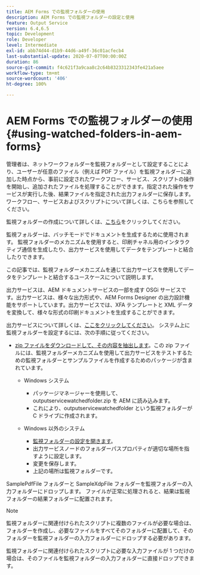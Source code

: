 ```yaml
---
title: AEM Forms での監視フォルダーの使用
description: AEM Forms での監視フォルダーの設定と使用
feature: Output Service
version: 6.4,6.5
topic: Development
role: Developer
level: Intermediate
exl-id: abb74d44-d1b9-44d6-a49f-36c01acfecb4
last-substantial-update: 2020-07-07T00:00:00Z
duration: 86
source-git-commit: f4c621f3a9caa8c2c64b8323312343fe421a5aee
workflow-type: tm+mt
source-wordcount: '406'
ht-degree: 100%

---
```


# AEM Forms での監視フォルダーの使用{#using-watched-folders-in-aem-forms}

管理者は、ネットワークフォルダーを監視フォルダーとして設定することにより、ユーザーが任意のファイル（例えば PDF ファイル）を監視フォルダーに追加した時点から、事前に設定されたワークフロー、サービス、スクリプトの操作を開始し、追加されたファイルを処理することができます。指定された操作をサービスが実行した後、結果ファイルを指定された出力フォルダーに保存します。ワークフロー、サービスおよびスクリプトについて詳しくは、こちらを参照してください。

監視フォルダーの作成について詳しくは、[こちら](https://helpx.adobe.com/experience-manager/6-4/forms/using/Creating-Configure-watched-folder.html?lang=ja)をクリックしてください。

監視フォルダーは、バッチモードでドキュメントを生成するために使用されます。 監視フォルダーのメカニズムを使用すると、印刷チャネル用のインタラクティブ通信を生成したり、出力サービスを使用してデータをテンプレートと結合したりできます。

この記事では、監視フォルダーメカニズムを通じて出力サービスを使用してデータをテンプレートと結合するユースケースについて説明します。

出力サービスは、AEM ドキュメントサービスの一部を成す OSGi サービスです。出力サービスは、様々な出力形式や、AEM Forms Designer の出力設計機能をサポートしています。出力サービスでは、XFA テンプレートと XML データを変換して、様々な形式の印刷ドキュメントを生成することができます。

出力サービスについて詳しくは、[ここをクリックしてください](https://helpx.adobe.com/jp/aem-forms/6/output-service.html)。
システム上に監視フォルダーを設定するには、次の手順に従ってください。
* [zip ファイルをダウンロードして、その内容を抽出します](assets/outputservicewatchedfolderkt.zip)。この zip ファイルには、監視フォルダーメカニズムを使用して出力サービスをテストするための監視フォルダーとサンプルファイルを作成するためのパッケージが含まれています。
   * Windows システム

      * パッケージマネージャーを使用して、outputservicewatchedfolder.zip を AEM に読み込みます。
      * これにより、outputservicewatchedfolder という監視フォルダーが C ドライブに作成されます。
   * Windows 以外のシステム
      * [監視フォルダーの設定を開きます](http://localhost:4502/crx/de/index.jsp#/etc/fd/watchfolder/config/outputservice)。
      * 出力サービスノードのフォルダーパスプロパティが適切な場所を指すように設定します。
      * 変更を保存します。
      * 上記の場所は監視フォルダーです。

SamplePdfFile フォルダーと SampleXdpFile フォルダーを監視フォルダーの入力フォルダーにドロップします。 ファイルが正常に処理されると、結果は監視フォルダーの結果フォルダーに配置されます。


>[!NOTE]
>
>監視フォルダーに関連付けられたスクリプトに複数のファイルが必要な場合は、フォルダーを作成し、必要なファイルをすべてそのフォルダーに配置して、そのフォルダーを監視フォルダーの入力フォルダーにドロップする必要があります。
>
>監視フォルダーに関連付けられたスクリプトに必要な入力ファイルが 1 つだけの場合は、そのファイルを監視フォルダーの入力フォルダーに直接ドロップできます。
